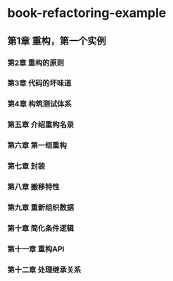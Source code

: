 # book-refactoring-example

## 第1章 重构，第一个实例

### 第2章 重构的原则

### 第3章 代码的坏味道

### 第4章 构筑测试体系

### 第五章 介绍重构名录

### 第六章 第一组重构

### 第七章 封装

### 第八章 搬移特性

### 第九章 重新组织数据

### 第十章 简化条件逻辑

### 第十一章 重构API

### 第十二章 处理继承关系